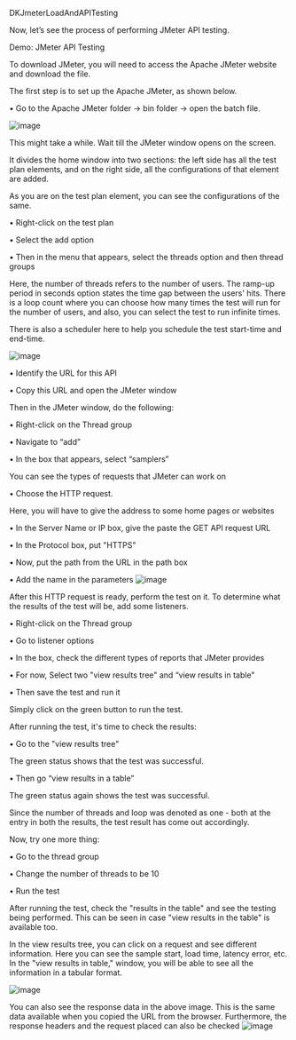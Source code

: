 DKJmeterLoadAndAPITesting

Now, let’s see the process of performing JMeter API testing.

Demo: JMeter API Testing

To download JMeter, you will need to access the Apache JMeter website and download the file. 

The first step is to set up the Apache JMeter, as shown below.

•	Go to the Apache JMeter folder → bin folder → open the batch file.

![image](https://user-images.githubusercontent.com/117725893/219641827-da427048-6de5-4e95-9666-52876f2a7241.png)

This might take a while. Wait till the JMeter window opens on the screen.

It divides the home window into two sections: the left side has all the test plan elements, and on the right side, all the configurations of that element are added.
 
As you are on the test plan element, you can see the configurations of the same.

•	Right-click on the test plan

•	Select the add option

•	Then in the menu that appears, select the threads option and then thread groups

Here, the number of threads refers to the number of users. The ramp-up period in seconds option states the time gap between the users' hits. There is a loop count where you can choose how many times the test will run for the number of users, and also, you can select the test to run infinite times. 

There is also a scheduler here to help you schedule the test start-time and end-time.

![image](https://user-images.githubusercontent.com/117725893/219642942-b7b2326e-f138-4e1a-9bb2-82a9b537b01e.png)

•	Identify the URL for this API

•	Copy this URL and open the JMeter window

Then in the JMeter window, do the following:

•	 Right-click on the Thread group

•	Navigate to “add”

•	In the box that appears, select “samplers”

You can see the types of requests that JMeter can work on

•	Choose the HTTP request. 

Here, you will have to give the address to some home pages or websites

•	In the Server Name or IP box, give the paste the GET API request URL 

•	In the Protocol box, put "HTTPS"

•	Now, put the path from the URL in the path box

•	Add the name in the parameters
![image](https://user-images.githubusercontent.com/117725893/219643650-24f1c024-99f0-48b3-b8d7-5eff988f517d.png)

After this HTTP request is ready, perform the test on it. To determine what the results of the test will be, add some listeners.

•	Right-click on the Thread group

•	Go to listener options

•	In the box, check the different types of reports that JMeter provides

•	For now, Select two "view results tree" and “view results in table"

•	Then save the test and run it

Simply click on the green button to run the test.

After running the test, it's time to check the results:

•	Go to the "view results tree"

The green status shows that the test was successful.
 
•	Then go “view results in a table”

The green status again shows the test was successful.
 
Since the number of threads and loop was denoted as one - both at the entry in both the results, the test result has come out accordingly.

Now, try one more thing:

•	Go to the thread group
 
•	Change the number of threads to be 10

•	Run the test

After running the test, check the "results in the table" and see the testing being performed. This can be seen in case "view results in the table" is available too.

In the view results tree, you can click on a request and see different information. Here you can see the sample start, load time, latency error, etc. In the "view results in table," window, you will be able to see all the information in a tabular format.

![image](https://user-images.githubusercontent.com/117725893/219645416-e2af0246-6958-4049-817f-5f7d18f0801f.png)

You can also see the response data in the above image. This is the same data available when you copied the URL from the browser. Furthermore, the response headers and the request placed can also be checked
![image](https://user-images.githubusercontent.com/117725893/219645517-7a836aa8-e3fe-4d2a-9db4-dd069818a5fe.png)

